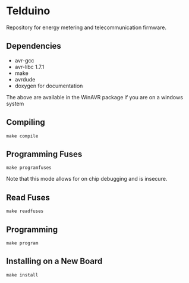 Telduino
========

Repository for energy metering and telecommunication firmware.

Dependencies
------------

* avr-gcc 
* avr-libc 1.7.1 
* make
* avrdude
* doxygen for documentation

The above are available in the WinAVR package if you are on a windows system


Compiling
---------

    make compile

Programming Fuses
-----------------

    make programfuses
Note that this mode allows for on chip debugging and is insecure.

Read Fuses
----------

    make readfuses

Programming
-----------

    make program

Installing on a New Board
-------------------------

    make install
